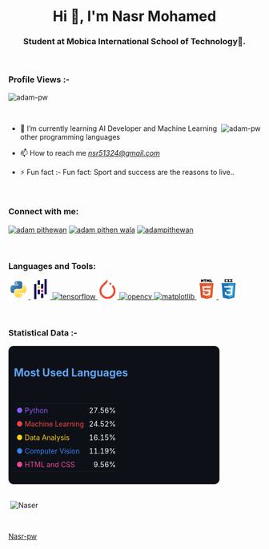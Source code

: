 <h1 align="center">Hi 👋, I'm Nasr Mohamed </h1>
<h3 align="center">Student at Mobica International School of Technology🌟.</h3>

<br>

<p align="right"> <h3>Profile Views :-</h3> <img src="https://komarev.com/ghpvc/?username=adam-pw&label=Profile%20views&color=0e75b6&style=flat"
    alt="adam-pw" /> 
  </p>

<br>

<p><img align="right" src="https://github.com/Adam-pw/Adam-pw/blob/main/animation_500_kxa883sd.gif" alt="adam-pw" /></p>


- 🌱 I’m currently learning AI Developer and Machine Learning other programming languages

- 📫 How to reach me *nsr51324@gmail.com*

- ⚡ Fun fact :- Fun fact: Sport and success are the reasons to live..

<br>

<h3 align="left">Connect with me:</h3>
<p align="left">
  <a href="https://www.linkedin.com/in/nasr-mohamed-2b057534a" target="blank"><img align="center"
      src="https://raw.githubusercontent.com/rahuldkjain/github-profile-readme-generator/master/src/images/icons/Social/linked-in-alt.svg"
      alt="adam pithewan" height="30" width="40" /></a>
  <a href="https://fb.com/profile.php?id=100055648827094" target="blank"><img align="center"
      src="https://raw.githubusercontent.com/rahuldkjain/github-profile-readme-generator/master/src/images/icons/Social/facebook.svg"
      alt="adam pithen wala" height="30" width="40" /></a>
 <a href="https://twitter.com/NasrMohame89198" target="blank"><img align="center"
      src="https://raw.githubusercontent.com/rahuldkjain/github-profile-readme-generator/master/src/images/icons/Social/twitter.svg"
      alt="adampithewan" height="30" width="40" /></a>
</p>

<br>

<h3 align="left">Languages and Tools:</h3>
<p align="left">
  <a href="https://www.python.org" target="_blank" rel="noreferrer">
    <img src="https://raw.githubusercontent.com/devicons/devicon/master/icons/python/python-original.svg" alt="python" width="40" height="40" />
  </a>
  <a href="https://pandas.pydata.org/" target="_blank" rel="noreferrer">
    <img src="https://raw.githubusercontent.com/devicons/devicon/2ae2a900d2f041da66e950e4d48052658d850630/icons/pandas/pandas-original.svg" alt="pandas" width="40" height="40" />
  </a>
  <a href="https://www.tensorflow.org/" target="_blank" rel="noreferrer">
    <img src="https://www.vectorlogo.zone/logos/tensorflow/tensorflow-icon.svg" alt="tensorflow" width="40" height="40" />
  </a>
  <a href="https://pytorch.org/" target="_blank" rel="noreferrer">
    <img src="https://raw.githubusercontent.com/devicons/devicon/master/icons/pytorch/pytorch-original.svg" alt="pytorch" width="40" height="40" />
  </a>
  <a href="https://opencv.org/" target="_blank" rel="noreferrer">
    <img src="https://www.vectorlogo.zone/logos/opencv/opencv-icon.svg" alt="opencv" width="40" height="40" />
  </a>
  <a href="https://matplotlib.org/" target="_blank" rel="noreferrer">
    <img src="https://upload.wikimedia.org/wikipedia/commons/8/84/Matplotlib_icon.svg" alt="matplotlib" width="40" height="40" />
  </a>
  <a href="https://www.w3.org/html/" target="_blank" rel="noreferrer">
    <img src="https://raw.githubusercontent.com/devicons/devicon/master/icons/html5/html5-original-wordmark.svg" alt="html5" width="40" height="40" />
  </a>
  <a href="https://www.w3schools.com/css/" target="_blank" rel="noreferrer">
    <img src="https://raw.githubusercontent.com/devicons/devicon/master/icons/css3/css3-original-wordmark.svg" alt="css3" width="40" height="40" />
  </a>
</p>


<br>

<h3>Statistical Data :-</h3>
<div style="background-color:#0d1117; color:#ffffff; padding:10px; border-radius:10px; width: 400px; border: 1px solid #444;">
    <h2 style="color:#60a5fa;">Most Used Languages</h2>
    <table style="width:100%; border-collapse: collapse; color: #ffffff;">
        <tr>
            <td style="color:#8b5cf6; padding: 5px;">● Python</td>
            <td style="text-align: right; padding: 5px;">27.56%</td>
        </tr>
        <tr>
            <td style="color:#ef4444; padding: 5px;">● Machine Learning</td>
            <td style="text-align: right; padding: 5px;">24.52%</td>
        </tr>
        <tr>
            <td style="color:#facc15; padding: 5px;">● Data Analysis</td>
            <td style="text-align: right; padding: 5px;">16.15%</td>
        </tr>
        <tr>
            <td style="color:#3b82f6; padding: 5px;">● Computer Vision</td>
            <td style="text-align: right; padding: 5px;">11.19%</td>
        </tr>
        <tr>
            <td style="color:#ec4899; padding: 5px;">● HTML and CSS</td>
            <td style="text-align: right; padding: 5px;">9.56%</td>
        </tr>
    </table>
</div>


<br>

<p>&nbsp;<img align="center" src="https://github-readme-stats.vercel.app/api?username=Naser&show_icons=true&locale=en&bg_color=0d1117&text_color=ffffff&repo=convoychat" alt="Naser" /></p>


<br>
      

[Nasr-pw]([https://github.com/nsr51324])
